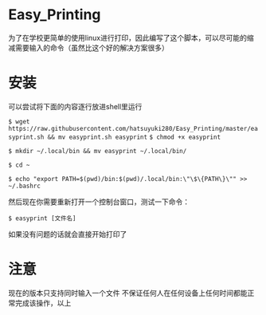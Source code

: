 # Easy_Printing
为了在学校更简单的使用linux进行打印，因此编写了这个脚本，可以尽可能的缩减需要输入的命令（虽然比这个好的解决方案很多）

# 安装
可以尝试将下面的内容逐行放进shell里运行

```$ wget https://raw.githubusercontent.com/hatsuyuki280/Easy_Printing/master/easyprint.sh && mv easyprint.sh easyprint```
```$ chmod +x easyprint```

```$ mkdir ~/.local/bin && mv easyprint ~/.local/bin/```

```$ cd ~```

```$ echo "export PATH=$(pwd)/bin:$(pwd)/.local/bin:\"\$\{PATH\}\"" >> ~/.bashrc```


然后现在你需要重新打开一个控制台窗口，测试一下命令：

```$ easyprint [文件名]```

如果没有问题的话就会直接开始打印了

# 注意
现在的版本只支持同时输入一个文件
不保证任何人在任何设备上任何时间都能正常完成该操作，以上
